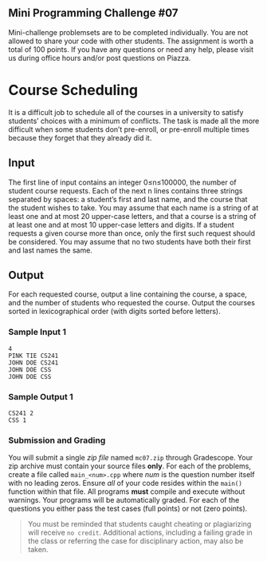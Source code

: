 ## Mini Programming Challenge #07

Mini-challenge problemsets are to be completed individually. You are not allowed to share your code with other students. The assignment is worth a total of 100 points. If you have any questions or need any help, please visit us during office hours and/or post questions on Piazza.

# Course Scheduling

It is a difficult job to schedule all of the courses in a university to satisfy students’ choices with a minimum of conflicts. The task is made all the more difficult when some students don’t pre-enroll, or pre-enroll multiple times because they forget that they already did it.

## Input
The first line of input contains an integer 0≤n≤100000, the number of student course requests. Each of the next n lines contains three strings separated by spaces: a student’s first and last name, and the course that the student wishes to take. You may assume that each name is a string of at least one and at most 20 upper-case letters, and that a course is a string of at least one and at most 10 upper-case letters and digits. If a student requests a given course more than once, only the first such request should be considered. You may assume that no two students have both their first and last names the same.

## Output
For each requested course, output a line containing the course, a space, and the number of students who requested the course. Output the courses sorted in lexicographical order (with digits sorted before letters).

### Sample Input 1
```
4
PINK TIE CS241
JOHN DOE CS241
JOHN DOE CSS
JOHN DOE CSS
```

### Sample Output 1
```
CS241 2
CSS 1
```


### Submission and Grading
You will submit a single _zip file_ named `mc07.zip` through Gradescope.  Your zip archive must contain your source files **only**.  For each of the problems, create a file called `main_<num>.cpp` where _num_ is the question number itself with no leading zeros. Ensure _all_ of your code resides within the `main()` function within that file.  All programs **must** compile and execute without warnings.  Your programs will be automatically graded.  For each of the questions you either pass the test cases (full points) or not (zero points).

>You must be reminded that students caught cheating or plagiarizing will receive `no credit`. Additional actions, including a failing grade in the class or referring the case for disciplinary action, may also be taken.
